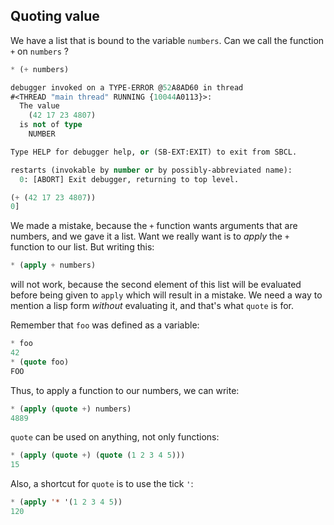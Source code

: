 
## Quoting value
We have a list that is bound to the variable `numbers`. Can we call the function `+` on `numbers` ?
```lisp
* (+ numbers)

debugger invoked on a TYPE-ERROR @52A8AD60 in thread
#<THREAD "main thread" RUNNING {10044A0113}>:
  The value
    (42 17 23 4807)
  is not of type
    NUMBER

Type HELP for debugger help, or (SB-EXT:EXIT) to exit from SBCL.

restarts (invokable by number or by possibly-abbreviated name):
  0: [ABORT] Exit debugger, returning to top level.

(+ (42 17 23 4807))
0]
```
We made a mistake, because the `+` function wants arguments that are numbers, and we gave it a list. Want we really want is to _apply_ the `+` function to our list. But writing this:
```lisp
* (apply + numbers)
```
will not work, because the second element of this list will be evaluated before being given to `apply` which will result in a mistake. We need a way to mention a lisp form *without* evaluating it, and that's what `quote` is for.

Remember that `foo` was defined as a variable:
```lisp
* foo
42
* (quote foo)
FOO
```
Thus, to apply a function to our numbers, we can write:
```lisp
* (apply (quote +) numbers)
4889
```
`quote` can be used on anything, not only functions:
```lisp
* (apply (quote +) (quote (1 2 3 4 5)))
15
```
Also, a shortcut for `quote` is to use the tick `'`:
```lisp
* (apply '* '(1 2 3 4 5))
120
```




